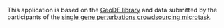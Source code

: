 This application is based on the [GeoDE library](http://cran.r-project.org/web/packages/GeoDE/index.html) and data submitted by the participants of the [single gene perturbations crowdsourcing microtask](http://www.maayanlab.net/crowdsourcing/microtask.php).
